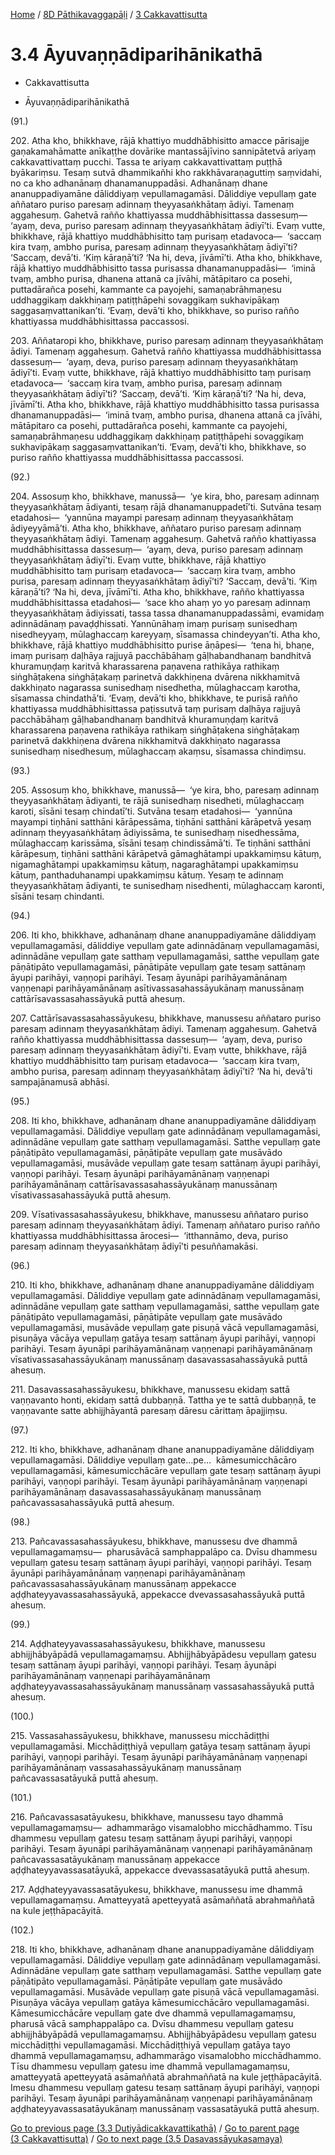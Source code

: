 
[Home](/) / [8D Pāthikavaggapāḷi](...md) / [3 Cakkavattisutta](../8D/3.md)

# 3.4 Āyuvaṇṇādiparihānikathā

* Cakkavattisutta

* Āyuvaṇṇādiparihānikathā

(91.)

202\. Atha kho, bhikkhave, rājā khattiyo muddhābhisitto amacce pārisajje gaṇakamahāmatte anīkaṭṭhe dovārike mantassājīvino sannipātetvā ariyaṃ cakkavattivattaṃ pucchi. Tassa te ariyaṃ cakkavattivattaṃ puṭṭhā byākariṃsu. Tesaṃ sutvā dhammikañhi kho rakkhāvaraṇaguttiṃ saṃvidahi, no ca kho adhanānaṃ dhanamanuppadāsi. Adhanānaṃ dhane ananuppadiyamāne dāliddiyaṃ vepullamagamāsi. Dāliddiye vepullaṃ gate aññataro puriso paresaṃ adinnaṃ theyyasaṅkhātaṃ ādiyi. Tamenaṃ aggahesuṃ. Gahetvā rañño khattiyassa muddhābhisittassa dassesuṃ—  ‘ayaṃ, deva, puriso paresaṃ adinnaṃ theyyasaṅkhātaṃ ādiyī’ti. Evaṃ vutte, bhikkhave, rājā khattiyo muddhābhisitto taṃ purisaṃ etadavoca—  ‘saccaṃ kira tvaṃ, ambho purisa, paresaṃ adinnaṃ theyyasaṅkhātaṃ ādiyī’ti? ‘Saccaṃ, devā’ti. ‘Kiṃ kāraṇā’ti? ‘Na hi, deva, jīvāmī’ti. Atha kho, bhikkhave, rājā khattiyo muddhābhisitto tassa purisassa dhanamanuppadāsi—  ‘iminā tvaṃ, ambho purisa, dhanena attanā ca jīvāhi, mātāpitaro ca posehi, puttadārañca posehi, kammante ca payojehi, samaṇabrāhmaṇesu uddhaggikaṃ dakkhiṇaṃ patiṭṭhāpehi sovaggikaṃ sukhavipākaṃ saggasaṃvattanikan’ti. ‘Evaṃ, devā’ti kho, bhikkhave, so puriso rañño khattiyassa muddhābhisittassa paccassosi.

203\. Aññataropi kho, bhikkhave, puriso paresaṃ adinnaṃ theyyasaṅkhātaṃ ādiyi. Tamenaṃ aggahesuṃ. Gahetvā rañño khattiyassa muddhābhisittassa dassesuṃ—  ‘ayaṃ, deva, puriso paresaṃ adinnaṃ theyyasaṅkhātaṃ ādiyī’ti. Evaṃ vutte, bhikkhave, rājā khattiyo muddhābhisitto taṃ purisaṃ etadavoca—  ‘saccaṃ kira tvaṃ, ambho purisa, paresaṃ adinnaṃ theyyasaṅkhātaṃ ādiyī’ti? ‘Saccaṃ, devā’ti. ‘Kiṃ kāraṇā’ti? ‘Na hi, deva, jīvāmī’ti. Atha kho, bhikkhave, rājā khattiyo muddhābhisitto tassa purisassa dhanamanuppadāsi—  ‘iminā tvaṃ, ambho purisa, dhanena attanā ca jīvāhi, mātāpitaro ca posehi, puttadārañca posehi, kammante ca payojehi, samaṇabrāhmaṇesu uddhaggikaṃ dakkhiṇaṃ patiṭṭhāpehi sovaggikaṃ sukhavipākaṃ saggasaṃvattanikan’ti. ‘Evaṃ, devā’ti kho, bhikkhave, so puriso rañño khattiyassa muddhābhisittassa paccassosi.

(92.)

204\. Assosuṃ kho, bhikkhave, manussā—  ‘ye kira, bho, paresaṃ adinnaṃ theyyasaṅkhātaṃ ādiyanti, tesaṃ rājā dhanamanuppadetī’ti. Sutvāna tesaṃ etadahosi—  ‘yannūna mayampi paresaṃ adinnaṃ theyyasaṅkhātaṃ ādiyeyyāmā’ti. Atha kho, bhikkhave, aññataro puriso paresaṃ adinnaṃ theyyasaṅkhātaṃ ādiyi. Tamenaṃ aggahesuṃ. Gahetvā rañño khattiyassa muddhābhisittassa dassesuṃ—  ‘ayaṃ, deva, puriso paresaṃ adinnaṃ theyyasaṅkhātaṃ ādiyī’ti. Evaṃ vutte, bhikkhave, rājā khattiyo muddhābhisitto taṃ purisaṃ etadavoca—  ‘saccaṃ kira tvaṃ, ambho purisa, paresaṃ adinnaṃ theyyasaṅkhātaṃ ādiyī’ti? ‘Saccaṃ, devā’ti. ‘Kiṃ kāraṇā’ti? ‘Na hi, deva, jīvāmī’ti. Atha kho, bhikkhave, rañño khattiyassa muddhābhisittassa etadahosi—  ‘sace kho ahaṃ yo yo paresaṃ adinnaṃ theyyasaṅkhātaṃ ādiyissati, tassa tassa dhanamanuppadassāmi, evamidaṃ adinnādānaṃ pavaḍḍhissati. Yannūnāhaṃ imaṃ purisaṃ sunisedhaṃ nisedheyyaṃ, mūlaghaccaṃ kareyyaṃ, sīsamassa chindeyyan’ti. Atha kho, bhikkhave, rājā khattiyo muddhābhisitto purise āṇāpesi—  ‘tena hi, bhaṇe, imaṃ purisaṃ daḷhāya rajjuyā pacchābāhaṃ gāḷhabandhanaṃ bandhitvā khuramuṇḍaṃ karitvā kharassarena paṇavena rathikāya rathikaṃ siṅghāṭakena siṅghāṭakaṃ parinetvā dakkhiṇena dvārena nikkhamitvā dakkhiṇato nagarassa sunisedhaṃ nisedhetha, mūlaghaccaṃ karotha, sīsamassa chindathā’ti. ‘Evaṃ, devā’ti kho, bhikkhave, te purisā rañño khattiyassa muddhābhisittassa paṭissutvā taṃ purisaṃ daḷhāya rajjuyā pacchābāhaṃ gāḷhabandhanaṃ bandhitvā khuramuṇḍaṃ karitvā kharassarena paṇavena rathikāya rathikaṃ siṅghāṭakena siṅghāṭakaṃ parinetvā dakkhiṇena dvārena nikkhamitvā dakkhiṇato nagarassa sunisedhaṃ nisedhesuṃ, mūlaghaccaṃ akaṃsu, sīsamassa chindiṃsu.

(93.)

205\. Assosuṃ kho, bhikkhave, manussā—  ‘ye kira, bho, paresaṃ adinnaṃ theyyasaṅkhātaṃ ādiyanti, te rājā sunisedhaṃ nisedheti, mūlaghaccaṃ karoti, sīsāni tesaṃ chindatī’ti. Sutvāna tesaṃ etadahosi—  ‘yannūna mayampi tiṇhāni satthāni kārāpessāma, tiṇhāni satthāni kārāpetvā yesaṃ adinnaṃ theyyasaṅkhātaṃ ādiyissāma, te sunisedhaṃ nisedhessāma, mūlaghaccaṃ karissāma, sīsāni tesaṃ chindissāmā’ti. Te tiṇhāni satthāni kārāpesuṃ, tiṇhāni satthāni kārāpetvā gāmaghātampi upakkamiṃsu kātuṃ, nigamaghātampi upakkamiṃsu kātuṃ, nagaraghātampi upakkamiṃsu kātuṃ, panthaduhanampi upakkamiṃsu kātuṃ. Yesaṃ te adinnaṃ theyyasaṅkhātaṃ ādiyanti, te sunisedhaṃ nisedhenti, mūlaghaccaṃ karonti, sīsāni tesaṃ chindanti.

(94.)

206\. Iti kho, bhikkhave, adhanānaṃ dhane ananuppadiyamāne dāliddiyaṃ vepullamagamāsi, dāliddiye vepullaṃ gate adinnādānaṃ vepullamagamāsi, adinnādāne vepullaṃ gate satthaṃ vepullamagamāsi, satthe vepullaṃ gate pāṇātipāto vepullamagamāsi, pāṇātipāte vepullaṃ gate tesaṃ sattānaṃ āyupi parihāyi, vaṇṇopi parihāyi. Tesaṃ āyunāpi parihāyamānānaṃ vaṇṇenapi parihāyamānānaṃ asītivassasahassāyukānaṃ manussānaṃ cattārīsavassasahassāyukā puttā ahesuṃ.

207\. Cattārīsavassasahassāyukesu, bhikkhave, manussesu aññataro puriso paresaṃ adinnaṃ theyyasaṅkhātaṃ ādiyi. Tamenaṃ aggahesuṃ. Gahetvā rañño khattiyassa muddhābhisittassa dassesuṃ—  ‘ayaṃ, deva, puriso paresaṃ adinnaṃ theyyasaṅkhātaṃ ādiyī’ti. Evaṃ vutte, bhikkhave, rājā khattiyo muddhābhisitto taṃ purisaṃ etadavoca—  ‘saccaṃ kira tvaṃ, ambho purisa, paresaṃ adinnaṃ theyyasaṅkhātaṃ ādiyī’ti? ‘Na hi, devā’ti sampajānamusā abhāsi.

(95.)

208\. Iti kho, bhikkhave, adhanānaṃ dhane ananuppadiyamāne dāliddiyaṃ vepullamagamāsi. Dāliddiye vepullaṃ gate adinnādānaṃ vepullamagamāsi, adinnādāne vepullaṃ gate satthaṃ vepullamagamāsi. Satthe vepullaṃ gate pāṇātipāto vepullamagamāsi, pāṇātipāte vepullaṃ gate musāvādo vepullamagamāsi, musāvāde vepullaṃ gate tesaṃ sattānaṃ āyupi parihāyi, vaṇṇopi parihāyi. Tesaṃ āyunāpi parihāyamānānaṃ vaṇṇenapi parihāyamānānaṃ cattārīsavassasahassāyukānaṃ manussānaṃ vīsativassasahassāyukā puttā ahesuṃ.

209\. Vīsativassasahassāyukesu, bhikkhave, manussesu aññataro puriso paresaṃ adinnaṃ theyyasaṅkhātaṃ ādiyi. Tamenaṃ aññataro puriso rañño khattiyassa muddhābhisittassa ārocesi—  ‘itthannāmo, deva, puriso paresaṃ adinnaṃ theyyasaṅkhātaṃ ādiyī’ti pesuññamakāsi.

(96.)

210\. Iti kho, bhikkhave, adhanānaṃ dhane ananuppadiyamāne dāliddiyaṃ vepullamagamāsi. Dāliddiye vepullaṃ gate adinnādānaṃ vepullamagamāsi, adinnādāne vepullaṃ gate satthaṃ vepullamagamāsi, satthe vepullaṃ gate pāṇātipāto vepullamagamāsi, pāṇātipāte vepullaṃ gate musāvādo vepullamagamāsi, musāvāde vepullaṃ gate pisuṇā vācā vepullamagamāsi, pisuṇāya vācāya vepullaṃ gatāya tesaṃ sattānaṃ āyupi parihāyi, vaṇṇopi parihāyi. Tesaṃ āyunāpi parihāyamānānaṃ vaṇṇenapi parihāyamānānaṃ vīsativassasahassāyukānaṃ manussānaṃ dasavassasahassāyukā puttā ahesuṃ.

211\. Dasavassasahassāyukesu, bhikkhave, manussesu ekidaṃ sattā vaṇṇavanto honti, ekidaṃ sattā dubbaṇṇā. Tattha ye te sattā dubbaṇṇā, te vaṇṇavante satte abhijjhāyantā paresaṃ dāresu cārittaṃ āpajjiṃsu.

(97.)

212\. Iti kho, bhikkhave, adhanānaṃ dhane ananuppadiyamāne dāliddiyaṃ vepullamagamāsi. Dāliddiye vepullaṃ gate…pe…  kāmesumicchācāro vepullamagamāsi, kāmesumicchācāre vepullaṃ gate tesaṃ sattānaṃ āyupi parihāyi, vaṇṇopi parihāyi. Tesaṃ āyunāpi parihāyamānānaṃ vaṇṇenapi parihāyamānānaṃ dasavassasahassāyukānaṃ manussānaṃ pañcavassasahassāyukā puttā ahesuṃ.

(98.)

213\. Pañcavassasahassāyukesu, bhikkhave, manussesu dve dhammā vepullamagamaṃsu—  pharusāvācā samphappalāpo ca. Dvīsu dhammesu vepullaṃ gatesu tesaṃ sattānaṃ āyupi parihāyi, vaṇṇopi parihāyi. Tesaṃ āyunāpi parihāyamānānaṃ vaṇṇenapi parihāyamānānaṃ pañcavassasahassāyukānaṃ manussānaṃ appekacce aḍḍhateyyavassasahassāyukā, appekacce dvevassasahassāyukā puttā ahesuṃ.

(99.)

214\. Aḍḍhateyyavassasahassāyukesu, bhikkhave, manussesu abhijjhābyāpādā vepullamagamaṃsu. Abhijjhābyāpādesu vepullaṃ gatesu tesaṃ sattānaṃ āyupi parihāyi, vaṇṇopi parihāyi. Tesaṃ āyunāpi parihāyamānānaṃ vaṇṇenapi parihāyamānānaṃ aḍḍhateyyavassasahassāyukānaṃ manussānaṃ vassasahassāyukā puttā ahesuṃ.

(100.)

215\. Vassasahassāyukesu, bhikkhave, manussesu micchādiṭṭhi vepullamagamāsi. Micchādiṭṭhiyā vepullaṃ gatāya tesaṃ sattānaṃ āyupi parihāyi, vaṇṇopi parihāyi. Tesaṃ āyunāpi parihāyamānānaṃ vaṇṇenapi parihāyamānānaṃ vassasahassāyukānaṃ manussānaṃ pañcavassasatāyukā puttā ahesuṃ.

(101.)

216\. Pañcavassasatāyukesu, bhikkhave, manussesu tayo dhammā vepullamagamaṃsu—  adhammarāgo visamalobho micchādhammo. Tīsu dhammesu vepullaṃ gatesu tesaṃ sattānaṃ āyupi parihāyi, vaṇṇopi parihāyi. Tesaṃ āyunāpi parihāyamānānaṃ vaṇṇenapi parihāyamānānaṃ pañcavassasatāyukānaṃ manussānaṃ appekacce aḍḍhateyyavassasatāyukā, appekacce dvevassasatāyukā puttā ahesuṃ.

217\. Aḍḍhateyyavassasatāyukesu, bhikkhave, manussesu ime dhammā vepullamagamaṃsu. Amatteyyatā apetteyyatā asāmaññatā abrahmaññatā na kule jeṭṭhāpacāyitā.

(102.)

218\. Iti kho, bhikkhave, adhanānaṃ dhane ananuppadiyamāne dāliddiyaṃ vepullamagamāsi. Dāliddiye vepullaṃ gate adinnādānaṃ vepullamagamāsi. Adinnādāne vepullaṃ gate satthaṃ vepullamagamāsi. Satthe vepullaṃ gate pāṇātipāto vepullamagamāsi. Pāṇātipāte vepullaṃ gate musāvādo vepullamagamāsi. Musāvāde vepullaṃ gate pisuṇā vācā vepullamagamāsi. Pisuṇāya vācāya vepullaṃ gatāya kāmesumicchācāro vepullamagamāsi. Kāmesumicchācāre vepullaṃ gate dve dhammā vepullamagamaṃsu, pharusā vācā samphappalāpo ca. Dvīsu dhammesu vepullaṃ gatesu abhijjhābyāpādā vepullamagamaṃsu. Abhijjhābyāpādesu vepullaṃ gatesu micchādiṭṭhi vepullamagamāsi. Micchādiṭṭhiyā vepullaṃ gatāya tayo dhammā vepullamagamaṃsu, adhammarāgo visamalobho micchādhammo. Tīsu dhammesu vepullaṃ gatesu ime dhammā vepullamagamaṃsu, amatteyyatā apetteyyatā asāmaññatā abrahmaññatā na kule jeṭṭhāpacāyitā. Imesu dhammesu vepullaṃ gatesu tesaṃ sattānaṃ āyupi parihāyi, vaṇṇopi parihāyi. Tesaṃ āyunāpi parihāyamānānaṃ vaṇṇenapi parihāyamānānaṃ aḍḍhateyyavassasatāyukānaṃ manussānaṃ vassasatāyukā puttā ahesuṃ.

[Go to previous page (3.3 Dutiyādicakkavattikathā)](3.3.md) / [Go to parent page (3 Cakkavattisutta)](../8D/3.md) / [Go to next page (3.5 Dasavassāyukasamaya)](3.5.md)


